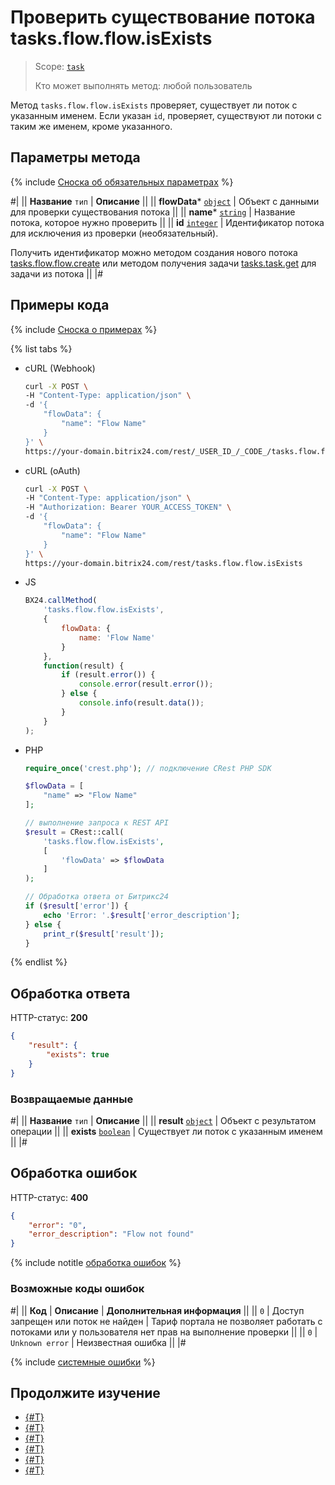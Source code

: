 # Проверить существование потока tasks.flow.flow.isExists

> Scope: [`task`](../../scopes/permissions.md)
>
> Кто может выполнять метод: любой пользователь

Метод `tasks.flow.flow.isExists` проверяет, существует ли поток с указанным именем. Если указан `id`, проверяет, существуют ли потоки с таким же именем, кроме указанного.

## Параметры метода

{% include [Сноска об обязательных параметрах](../../../_includes/required.md) %}

#|
|| **Название**
`тип` | **Описание** ||
|| **flowData*** 
[`object`](../../data-types.md) | Объект с данными для проверки существования потока ||
|| **name*** 
[`string`](../../data-types.md) | Название потока, которое нужно проверить ||
|| **id** 
[`integer`](../../data-types.md) | Идентификатор потока для исключения из проверки (необязательный). 

Получить идентификатор можно методом создания нового потока [tasks.flow.flow.create](./tasks-flow-flow-create.md) или методом получения задачи [tasks.task.get](../tasks-task-get.md) для задачи из потока ||
|#

## Примеры кода

{% include [Сноска о примерах](../../../_includes/examples.md) %}

{% list tabs %}

- cURL (Webhook)

    ```bash
    curl -X POST \
    -H "Content-Type: application/json" \
    -d '{
        "flowData": {
            "name": "Flow Name"
        }
    }' \
    https://your-domain.bitrix24.com/rest/_USER_ID_/_CODE_/tasks.flow.flow.isExists
    ```

- cURL (oAuth)

    ```bash
    curl -X POST \
    -H "Content-Type: application/json" \
    -H "Authorization: Bearer YOUR_ACCESS_TOKEN" \
    -d '{
        "flowData": {
            "name": "Flow Name"
        }
    }' \
    https://your-domain.bitrix24.com/rest/tasks.flow.flow.isExists
    ```

- JS

    ```js
    BX24.callMethod(
        'tasks.flow.flow.isExists',
        {
            flowData: {
                name: 'Flow Name'
            }
        },
        function(result) {
            if (result.error()) {
                console.error(result.error());
            } else {
                console.info(result.data());
            }
        }
    );
    ```

- PHP

    ```php
    require_once('crest.php'); // подключение CRest PHP SDK

    $flowData = [
        "name" => "Flow Name"
    ];

    // выполнение запроса к REST API
    $result = CRest::call(
        'tasks.flow.flow.isExists',
        [
            'flowData' => $flowData
        ]
    );

    // Обработка ответа от Битрикс24
    if ($result['error']) {
        echo 'Error: '.$result['error_description'];
    } else {
        print_r($result['result']);
    }
    ```

{% endlist %}

## Обработка ответа

HTTP-статус: **200**

```json
{
    "result": {
        "exists": true
    }
}
```

### Возвращаемые данные

#|
|| **Название**
`тип` | **Описание** ||
|| **result** 
[`object`](../../data-types.md) | Объект с результатом операции ||
|| **exists** 
[`boolean`](../../data-types.md) | Существует ли поток с указанным именем ||
|#

## Обработка ошибок

HTTP-статус: **400**

```json
{
    "error": "0",
    "error_description": "Flow not found"
}
```

{% include notitle [обработка ошибок](../../../_includes/error-info.md) %}

### Возможные коды ошибок

#|
|| **Код** | **Описание** | **Дополнительная информация** ||
|| `0` | Доступ запрещен или поток не найден | Тариф портала не позволяет работать с потоками или у пользователя нет прав на выполнение проверки ||
|| `0` | `Unknown error` | Неизвестная ошибка ||
|#

{% include [системные ошибки](../../../_includes/system-errors.md) %}

## Продолжите изучение

- [{#T}](./tasks-flow-flow-create.md)
- [{#T}](./tasks-flow-flow-update.md)
- [{#T}](./tasks-flow-flow-get.md)
- [{#T}](./tasks-flow-flow-delete.md)
- [{#T}](./tasks-flow-flow-activate.md)
- [{#T}](./tasks-flow-flow-pin.md)
